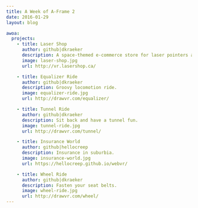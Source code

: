 ```yaml
---
title: A Week of A-Frame 2
date: 2016-01-29
layout: blog

awoa:
  projects:
    - title: Laser Shop
      author: github|dkraeker
      description: A space-themed e-commerce store for laser pointers and accessories.
      image: laser-shop.jpg
      url: http://vr.lasershop.ca/

    - title: Equalizer Ride
      author: github|dkraeker
      description: Groovy locomotion ride.
      image: equalizer-ride.jpg
      url: http://drawvr.com/equalizer/

    - title: Tunnel Ride
      author: github|dkraeker
      description: Sit back and have a tunnel fun.
      image: tunnel-ride.jpg
      url: http://drawvr.com/tunnel/

    - title: Insurance World
      author: github|hellocreep
      description: Insurance in suburbia.
      image: insurance-world.jpg
      url: https://hellocreep.github.io/webvr/

    - title: Wheel Ride
      author: github|dkraeker
      description: Fasten your seat belts.
      image: wheel-ride.jpg
      url: http://drawvr.com/wheel/
---
```

